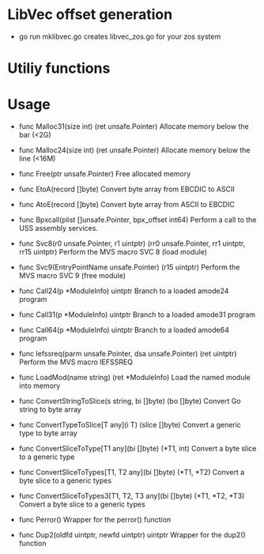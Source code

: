 # LibVec offset generation

* go run mklibvec.go
  creates libvec_zos.go for your zos system

# Utiliy functions

# Usage

* func Malloc31(size int) (ret unsafe.Pointer)
  Allocate memory below the bar (<2G)

* func Malloc24(size int) (ret unsafe.Pointer)
  Allocate memory below the line (<16M)

* func Free(ptr unsafe.Pointer)
  Free allocated memory

* func EtoA(record []byte)
  Convert byte array from EBCDIC to ASCII

* func AtoE(record []byte)
  Convert byte array from ASCII to EBCDIC

* func Bpxcall(plist []unsafe.Pointer, bpx_offset int64)
  Perform a call to the USS assembly services.

* func Svc8(r0 unsafe.Pointer, r1 uintptr) (rr0 unsafe.Pointer, rr1 uintptr, rr15 uintptr)
  Perform the MVS macro SVC 8 (load module)

* func Svc9(EntryPointName unsafe.Pointer) (r15 uintptr)
  Perform the MVS macro SVC 9 (free module)

* func Call24(p *ModuleInfo) uintptr
  Branch to a loaded amode24 program 

* func Call31(p *ModuleInfo) uintptr
  Branch to a loaded amode31 program 

* func Call64(p *ModuleInfo) uintptr
  Branch to a loaded amode64 program 

* func Iefssreq(parm unsafe.Pointer, dsa unsafe.Pointer) (ret uintptr)
  Perform the MVS macro IEFSSREQ

* func LoadMod(name string) (ret *ModuleInfo)
  Load the named module into memory

* func ConvertStringToSlice(s string, bi []byte) (bo []byte)
  Convert Go string to byte array

* func ConvertTypeToSlice[T any](i T) (slice []byte)
  Convert a generic type to byte array

* func ConvertSliceToType[T1 any](bi []byte) (*T1, int)
  Convert a byte slice to a generic type

* func ConvertSliceToTypes[T1, T2 any](bi []byte) (*T1, *T2)
  Convert a byte slice to a generic types

* func ConvertSliceToTypes3[T1, T2, T3 any](bi []byte) (*T1, *T2, *T3)
  Convert a byte slice to a generic types

* func Perror()
  Wrapper for the perror() function

* func Dup2(oldfd uintptr, newfd uintptr) uintptr
  Wrapper for the dup2() function
